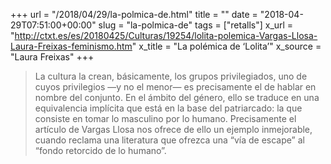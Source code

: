 +++
url = "/2018/04/29/la-polmica-de.html"
title = ""
date = "2018-04-29T07:51:00+00:00"
slug = "la-polmica-de"
tags = ["retalls"]
x_url = "http://ctxt.es/es/20180425/Culturas/19254/lolita-polemica-Vargas-Llosa-Laura-Freixas-feminismo.htm"
x_title = "La polémica de ‘Lolita’"
x_source = "Laura Freixas"
+++


> La cultura la crean, básicamente, los grupos privilegiados, uno de cuyos privilegios —y no el menor— es precisamente el de hablar en nombre del conjunto. En el ámbito del género, ello se traduce en una equivalencia implícita que está en la base del patriarcado: la que consiste en tomar lo masculino por lo humano. Precisamente el artículo de Vargas Llosa nos ofrece de ello un ejemplo inmejorable, cuando reclama una literatura que ofrezca una “vía de escape” al “fondo retorcido de lo humano”.

